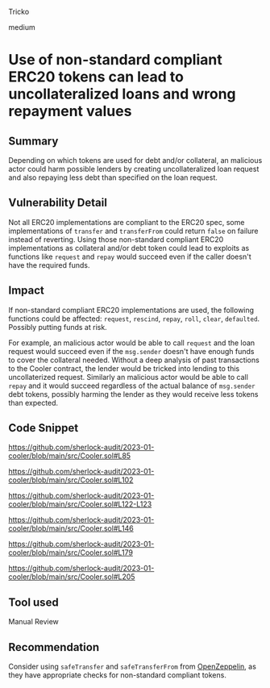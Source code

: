 Tricko

medium

# Use of non-standard compliant ERC20 tokens can lead to uncollateralized loans and wrong repayment values

## Summary
Depending on which tokens are used for debt and/or collateral, an malicious actor could harm possible lenders by creating uncollateralized loan request and also repaying less debt than specified on the loan request.

## Vulnerability Detail
Not all ERC20 implementations are compliant to the ERC20 spec, some implementations of `transfer` and `transferFrom` could return `false` on failure instead of reverting. Using those non-standard compliant ERC20 implementations as collateral and/or debt token could lead to exploits as functions like `request` and `repay` would succeed even if the caller doesn't have the required funds. 

## Impact
If  non-standard compliant ERC20 implementations are used, the following functions could be affected: `request`, `rescind`, `repay`, `roll`, `clear`, `defaulted`. Possibly putting funds at risk.

For example, an malicious actor would be able to call `request` and the loan request would succeed even if the `msg.sender` doesn't have enough funds to cover the collateral needed. Without a deep analysis of past transactions to the Cooler contract, the lender would be tricked into lending to this uncollaterized request.
Similarly an malicious actor would be able to call `repay` and it would succeed regardless of the actual balance of `msg.sender` debt tokens, possibly harming the lender as they would receive less tokens than expected.

## Code Snippet
https://github.com/sherlock-audit/2023-01-cooler/blob/main/src/Cooler.sol#L85

https://github.com/sherlock-audit/2023-01-cooler/blob/main/src/Cooler.sol#L102

https://github.com/sherlock-audit/2023-01-cooler/blob/main/src/Cooler.sol#L122-L123

https://github.com/sherlock-audit/2023-01-cooler/blob/main/src/Cooler.sol#L146

https://github.com/sherlock-audit/2023-01-cooler/blob/main/src/Cooler.sol#L179

https://github.com/sherlock-audit/2023-01-cooler/blob/main/src/Cooler.sol#L205

## Tool used
Manual Review

## Recommendation
Consider using `safeTransfer` and `safeTransferFrom` from [OpenZeppelin](https://github.com/OpenZeppelin/openzeppelin-contracts/blob/master/contracts/token/ERC20/utils/SafeERC20.sol), as they have appropriate checks for non-standard compliant tokens.